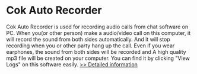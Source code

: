 # Cok Auto Recorder
Cok Auto Recorder is used for recording audio calls from chat software on PC. When you(or other person) make a audio/video call on this computer, it will record the sound from both sides automatically. And it will stop recording when you or other party hang up the call. Even if you wear earphones, the sound from both sides will be recorded and A high quality mp3 file will be created on your computer. You can find it by clicking "View Logs" on this software easily.
[>> Detailed information](https://secure.shareit.com/shareit/product.html?productid=300851466&affiliateid=200057808)